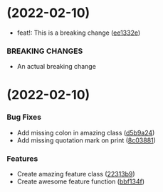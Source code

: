 # [](https://github.com/arthurdedeus/conventional-commits-example/compare/v0.1.0...v) (2022-02-10)


* feat!: This is a breaking change ([ee1332e](https://github.com/arthurdedeus/conventional-commits-example/commit/ee1332ee79b43990e5aced88bc583774076d4803))


### BREAKING CHANGES

* An actual breaking change



#  (2022-02-10)


### Bug Fixes

* Add missing colon in amazing class ([d5b9a24](https://github.com/arthurdedeus/conventional-commits-example/commit/d5b9a24de80ca95a19f7a7a4e923fd3451294d83))
* Add missing quotation mark on print ([8c03881](https://github.com/arthurdedeus/conventional-commits-example/commit/8c0388107b26dac9b2696f8cd82abeae30e16c9b))


### Features

* Create amazing feature class ([22313b9](https://github.com/arthurdedeus/conventional-commits-example/commit/22313b9eb62f8f9b4af0302e044365c6d5a34075))
* Create awesome feature function ([bbf134f](https://github.com/arthurdedeus/conventional-commits-example/commit/bbf134f65cc7127c09cf3c220f3d452052b2ea79))



